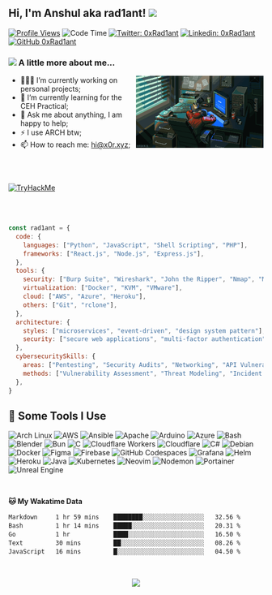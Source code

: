 <h2> Hi, I'm Anshul aka rad1ant! <img src="https://media.giphy.com/media/mGcNjsfWAjY5AEZNw6/giphy.gif" width="50"></h2>

[![Profile Views](https://komarev.com/ghpvc/?username=rad1antc0d3&label=Profile%20views&color=0e75b6&style=flat)](https://github.com/rad1antc0d3)
![Code Time](http://img.shields.io/badge/Code%20Time-1%2C811%20hrs%2054%20mins-blue)
[![Twitter: 0xRad1ant](https://img.shields.io/twitter/follow/0xRad1ant?style=social)](https://twitter.com/0xRad1ant)
[![Linkedin: 0xRad1ant](https://img.shields.io/badge/-0xRad1ant-blue?style=flat-square&logo=Linkedin&logoColor=white&link=https://www.linkedin.com/in/0xRad1ant/)](https://www.linkedin.com/in/0xRad1ant/)
[![GitHub 0xRad1ant](https://img.shields.io/github/followers/0xRad1ant?label=follow&style=social)](https://github.com/0xRad1ant) 


### <img src="https://media.giphy.com/media/VgCDAzcKvsR6OM0uWg/giphy.gif" width="50"> A little more about me...

<img width="50%" align="right" alt="Robot GIF" src="./Assets/robot.gif" />

- 👨🏽‍💻 I’m currently working on personal projects;
- 🌱 I’m currently learning for the CEH Practical;
- 💬 Ask me about anything, I am happy to help;
- ⚡️ I use ARCH btw;
- 📫 How to reach me: hi@x0r.xyz;

<br>
<br>

<p align="left"> 
  <a href="https://tryhackme.com/r/p/0xRad1ant">
    <img src="https://tryhackme-badges.s3.amazonaws.com/0xRad1ant.png" alt="TryHackMe" />
  </a>
</p>


<br>
<br>

```javascript
const rad1ant = {
  code: {
    languages: ["Python", "JavaScript", "Shell Scripting", "PHP"],
    frameworks: ["React.js", "Node.js", "Express.js"],
  },
  tools: {
    security: ["Burp Suite", "Wireshark", "John the Ripper", "Nmap", "Metasploit"],
    virtualization: ["Docker", "KVM", "VMware"],
    cloud: ["AWS", "Azure", "Heroku"],
    others: ["Git", "rclone"],
  },
  architecture: {
    styles: ["microservices", "event-driven", "design system pattern"],
    security: ["secure web applications", "multi-factor authentication", "encryption"],
  },
  cybersecuritySkills: {
    areas: ["Pentesting", "Security Audits", "Networking", "API Vulnerability Discovery", "Cybersecurity Awareness"],
    methods: ["Vulnerability Assessment", "Threat Modeling", "Incident Response"],
  },
}

```

<h2>🚀 Some Tools I Use</h2>
<p align="left">
    <img src="https://cdn.jsdelivr.net/gh/devicons/devicon@latest/icons/archlinux/archlinux-original.svg" alt="Arch Linux" width="50" height="50" />
    <img src="https://cdn.jsdelivr.net/gh/devicons/devicon@latest/icons/amazonwebservices/amazonwebservices-original-wordmark.svg" alt="AWS" width="50" height="50" />
    <img src="https://cdn.jsdelivr.net/gh/devicons/devicon@latest/icons/ansible/ansible-original.svg" alt="Ansible" width="50" height="50" />
    <img src="https://cdn.jsdelivr.net/gh/devicons/devicon@latest/icons/apache/apache-original.svg" alt="Apache" width="50" height="50" />
    <img src="https://cdn.jsdelivr.net/gh/devicons/devicon@latest/icons/arduino/arduino-original.svg" alt="Arduino" width="50" height="50" />
    <img src="https://cdn.jsdelivr.net/gh/devicons/devicon@latest/icons/azure/azure-original.svg" alt="Azure" width="50" height="50" />
    <img src="https://cdn.jsdelivr.net/gh/devicons/devicon@latest/icons/bash/bash-original.svg" alt="Bash" width="50" height="50" />
    <img src="https://cdn.jsdelivr.net/gh/devicons/devicon@latest/icons/blender/blender-original.svg" alt="Blender" width="50" height="50" />
    <img src="https://cdn.jsdelivr.net/gh/devicons/devicon@latest/icons/bun/bun-original.svg" alt="Bun" width="50" height="50" />
    <img src="https://cdn.jsdelivr.net/gh/devicons/devicon@latest/icons/c/c-original.svg" alt="C" width="50" height="50" />
    <img src="https://cdn.jsdelivr.net/gh/devicons/devicon@latest/icons/cloudflareworkers/cloudflareworkers-original.svg" alt="Cloudflare Workers" width="50" height="50" />
    <img src="https://cdn.jsdelivr.net/gh/devicons/devicon@latest/icons/cloudflare/cloudflare-original.svg" alt="Cloudflare" width="50" height="50" />
    <img src="https://cdn.jsdelivr.net/gh/devicons/devicon@latest/icons/csharp/csharp-original.svg" alt="C#" width="50" height="50" />
    <img src="https://cdn.jsdelivr.net/gh/devicons/devicon@latest/icons/debian/debian-original.svg" alt="Debian" width="50" height="50" />
    <img src="https://cdn.jsdelivr.net/gh/devicons/devicon@latest/icons/docker/docker-original.svg" alt="Docker" width="50" height="50" />
    <img src="https://cdn.jsdelivr.net/gh/devicons/devicon@latest/icons/figma/figma-original.svg" alt="Figma" width="50" height="50" />
    <img src="https://cdn.jsdelivr.net/gh/devicons/devicon@latest/icons/firebase/firebase-original.svg" alt="Firebase" width="50" height="50" />
    <img src="https://cdn.jsdelivr.net/gh/devicons/devicon@latest/icons/githubcodespaces/githubcodespaces-original.svg" alt="GitHub Codespaces" width="50" height="50" />
    <img src="https://cdn.jsdelivr.net/gh/devicons/devicon@latest/icons/grafana/grafana-original.svg" alt="Grafana" width="50" height="50" />
    <img src="https://cdn.jsdelivr.net/gh/devicons/devicon@latest/icons/helm/helm-original.svg" alt="Helm" width="50" height="50" />
    <img src="https://cdn.jsdelivr.net/gh/devicons/devicon@latest/icons/heroku/heroku-original.svg" alt="Heroku" width="50" height="50" />
    <img src="https://cdn.jsdelivr.net/gh/devicons/devicon@latest/icons/java/java-original.svg" alt="Java" width="50" height="50" />
    <img src="https://cdn.jsdelivr.net/gh/devicons/devicon@latest/icons/kubernetes/kubernetes-original.svg" alt="Kubernetes" width="50" height="50" />
    <img src="https://cdn.jsdelivr.net/gh/devicons/devicon@latest/icons/neovim/neovim-original.svg" alt="Neovim" width="50" height="50" />
    <img src="https://cdn.jsdelivr.net/gh/devicons/devicon@latest/icons/nodemon/nodemon-original.svg" alt="Nodemon" width="50" height="50" />
    <img src="https://cdn.jsdelivr.net/gh/devicons/devicon@latest/icons/portainer/portainer-original.svg" alt="Portainer" width="50" height="50" />
    <img src="https://cdn.jsdelivr.net/gh/devicons/devicon@latest/icons/unrealengine/unrealengine-original.svg" alt="Unreal Engine" width="50" height="50" />
</p>



<br>

**🐱 My Wakatime Data** 

<!--START_SECTION:waka-->

```txt
Markdown     1 hr 59 mins    ████████░░░░░░░░░░░░░░░░░   32.56 %
Bash         1 hr 14 mins    █████░░░░░░░░░░░░░░░░░░░░   20.31 %
Go           1 hr            ████░░░░░░░░░░░░░░░░░░░░░   16.50 %
Text         30 mins         ██░░░░░░░░░░░░░░░░░░░░░░░   08.26 %
JavaScript   16 mins         █░░░░░░░░░░░░░░░░░░░░░░░░   04.50 %
```

<!--END_SECTION:waka-->

<br>

<p align="center">
  <img src="https://capsule-render.vercel.app/api?type=waving&color=gradient&height=60&section=footer"/>
</p>

